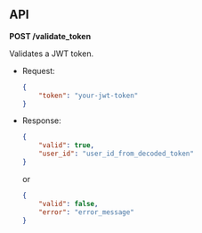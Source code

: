 ## API

**POST /validate_token**

Validates a JWT token.

- Request:

    ```json
    {
        "token": "your-jwt-token"
    }
    ```

- Response:

    ```json
    {
        "valid": true,
        "user_id": "user_id_from_decoded_token"
    }
    ```

    or

    ```json
    {
        "valid": false,
        "error": "error_message"
    }
    ```
